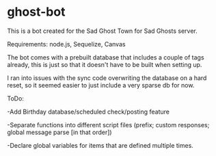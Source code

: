 # ghost-bot

This is a bot created for the Sad Ghost Town for Sad Ghosts server.

Requirements: node.js, Sequelize, Canvas

The bot comes with a prebuilt database that includes a couple of tags already, this is just so that it doesn't have to be built when setting up.

I ran into issues with the sync code overwriting the database on a hard reset, so it seemed easier to just include a very sparse db for now.


ToDo:

-Add Birthday database/scheduled check/posting feature

-Separate functions into different script files (prefix; custom responses; global message parse [in that order])

-Declare global variables for items that are defined multiple times.
